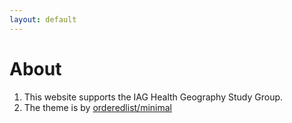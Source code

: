 ```yaml
---
layout: default
---
```


# About

1. This website supports the IAG Health Geography Study Group. 
1. The theme is by [orderedlist/minimal](https://pages-themes.github.io/minimal/)
